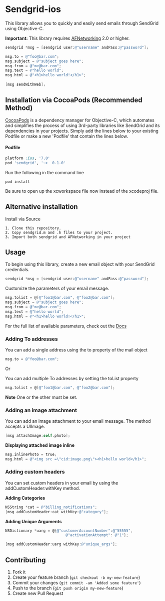# Sendgrid-ios

This library allows you to quickly and easily send emails through SendGrid using Objective-C.

**Important:** This library requires [AFNetworking](https://github.com/AFNetworking/AFNetworking/wiki/Getting-Started-with-AFNetworking) 2.0 or higher.


```objective-c
sendgrid *msg = [sendgrid user:@"username" andPass:@"password"];   

msg.to = @"foo@bar.com";
msg.subject = @"subject goes here";
msg.from = @"me@bar.com";
msg.text = @"hello world";   
msg.html = @"<h1>hello world!</h1>";
    
[msg sendWithWeb];    
```

## Installation via CocoaPods (Recommended Method)
[CocoaPods](http://cocoapods.org) is a dependency manager for Objective-C, which automates and simplifies the process of using 3rd-party libraries like SendGrid and its dependencies in your projects. Simply add the lines below to your existing Podfile or make a new 'Podfile' that contain the lines below. 

#### Podfile

```ruby
platform :ios, '7.0'
pod 'sendgrid', '~>  0.1.0'
```

Run the following in the command line
```
pod install
```

Be sure to open up the xcworkspace file now instead of the xcodeproj file. 

## Alternative installation
Install via Source

    1. Clone this repository.
    2. Copy sendgrid.m and .h files to your project.
    3. Import both sendgrid and AFNetworking in your project

## Usage

To begin using this library, create a new email object with your SendGrid credentials.
```objective-c
sendgrid *msg = [sendgrid user:@"username" andPass:@"password"];
```

Customize the parameters of your email message.
```objective-c
msg.tolist = @[@"foo1@bar.com", @"foo2@bar.com"];
msg.subject = @"subject goes here";
msg.from = @"me@bar.com";
msg.text = @"hello world";   
msg.html = @"<h1>hello world!</h1>";
```
For the full list of available parameters, check out the [Docs](http://sendgrid.com/docs/API_Reference/Web_API/mail.html)

### Adding To addresses

You can add a single address using the to property of the mail object

```objective-c
msg.to = @"foo@bar.com";
```

Or

You can add multiple To addresses by setting the toList property

```objective-c
msg.tolist = @[@"foo1@bar.com", @"foo2@bar.com"];
```
**Note** One or the other must be set.

### Adding an image attachment
You can add an image attachment to your email message. The method accepts a UIImage. 

```objective-c
[msg attachImage:self.photo];
```

**Displaying attached image inline**
```objective-c
msg.inlinePhoto = true;
msg.html = @"<img src =\"cid:image.png\"><h1>hello world</h1>";
```

### Adding custom headers

You can set custom headers in your email by using the addCustomHeader:withKey method. 

**Adding Categories**
```objective-c
NSString *cat = @"billing_notifications";
[msg addCustomHeader:cat withKey:@"category"];
```

**Adding Unique Arguments**
```objective-c
NSDictionary *uarg = @{@"customerAccountNumber":@"55555",
                           @"activationAttempt": @"1"};

[msg addCustomHeader:uarg withKey:@"unique_args"];
```

## Contributing

1. Fork it
2. Create your feature branch (`git checkout -b my-new-feature`)
3. Commit your changes (`git commit -am 'Added some feature'`)
4. Push to the branch (`git push origin my-new-feature`)
5. Create new Pull Request

